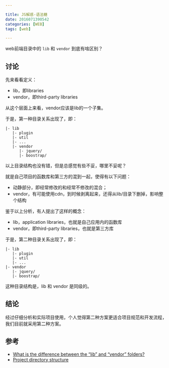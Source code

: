 ```yaml
---

title: JS解惑-语法糖
date: 2016071390542
categories: [WEB]
tags: [web]

---
```


web前端目录中的 `lib` 和 `vendor` 到底有啥区别？

## 讨论

先来看看定义：

* lib，即libraries
* vendor，即third-party libraries

从这个层面上来看，vendor应该是lib的一个子集。

于是，第一种目录关系出现了，即：

```
|- lib
   |- plugin
   |- util
   |- ...
   |- vendor
	  |- jquery/
	  |- boostrap/ 
```

以上目录结构也没有错，但是总感觉有些不妥，哪里不妥呢？

就是自己项目的函数库和第三方的混到一起，使得有以下问题：

* 动静部分，即经常修改的和经常不修改的混合；
* vendor，有可能使用cdn，到时候剥离起来，还得从lib/目录下删掉，影响整个结构

鉴于以上分析，有人提出了这样的概念：

* lib，application libraries，也就是自己应用内的函数库
* vendor，即third-party libraries，也就是第三方库

于是，第二种目录关系出现了，即：

```
|- lib
   |- plugin
   |- util
   |- ...
|- vendor
   |- jquery/
   |- boostrap/ 
```

这种目录结构是，lib 和 vendor 是同级的。

## 结论

经过仔细分析和实际项目使用，个人觉得第二种方案更适合项目规范和开发流程，我们目前就采用第二种方案。

## 参考

* [What is the difference between the “lib” and “vendor” folders?](http://programmers.stackexchange.com/questions/123305/what-is-the-difference-between-the-lib-and-vendor-folders)
* [Project directory structure](http://programmers.stackexchange.com/questions/tagged/directory-structure)
